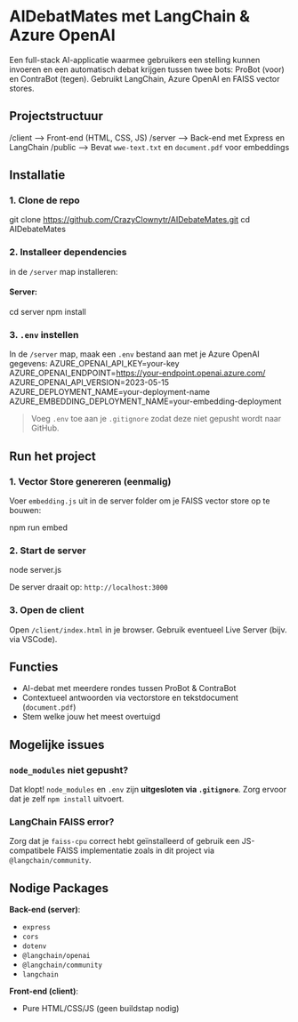 # AIDebatMates met LangChain & Azure OpenAI

Een full-stack AI-applicatie waarmee gebruikers een stelling kunnen invoeren en een automatisch debat krijgen tussen twee bots: ProBot (voor) en ContraBot (tegen). Gebruikt LangChain, Azure OpenAI en FAISS vector stores.

## Projectstructuur
/client      --> Front-end (HTML, CSS, JS)
/server      --> Back-end met Express en LangChain
/public      --> Bevat `wwe-text.txt` en `document.pdf` voor embeddings

## Installatie

### 1. Clone de repo

git clone https://github.com/CrazyClownytr/AIDebateMates.git
cd AIDebateMates


### 2. Installeer dependencies
in de `/server` map installeren:

#### Server:
cd server
npm install

### 3. `.env` instellen

In de `/server` map, maak een `.env` bestand aan met je Azure OpenAI gegevens:
AZURE_OPENAI_API_KEY=your-key
AZURE_OPENAI_ENDPOINT=https://your-endpoint.openai.azure.com/
AZURE_OPENAI_API_VERSION=2023-05-15
AZURE_DEPLOYMENT_NAME=your-deployment-name
AZURE_EMBEDDING_DEPLOYMENT_NAME=your-embedding-deployment


> Voeg `.env` toe aan je `.gitignore` zodat deze niet gepusht wordt naar GitHub.

## Run het project

### 1. Vector Store genereren (eenmalig)

Voer `embedding.js` uit in de server folder om je FAISS vector store op te bouwen:

npm run embed

### 2. Start de server

node server.js

De server draait op: `http://localhost:3000`

### 3. Open de client

Open `/client/index.html` in je browser. Gebruik eventueel Live Server (bijv. via VSCode).

## Functies

- AI-debat met meerdere rondes tussen ProBot & ContraBot
- Contextueel antwoorden via vectorstore en tekstdocument (`document.pdf`)
- Stem welke jouw het meest overtuigd

## Mogelijke issues

### `node_modules` niet gepusht?
Dat klopt! `node_modules` en `.env` zijn **uitgesloten via `.gitignore`**. Zorg ervoor dat je zelf `npm install` uitvoert.

### LangChain FAISS error?
Zorg dat je `faiss-cpu` correct hebt geïnstalleerd of gebruik een JS-compatibele FAISS implementatie zoals in dit project via `@langchain/community`.

## Nodige Packages

**Back-end (server)**:
- `express`
- `cors`
- `dotenv`
- `@langchain/openai`
- `@langchain/community`
- `langchain`

**Front-end (client)**:
- Pure HTML/CSS/JS (geen buildstap nodig)
